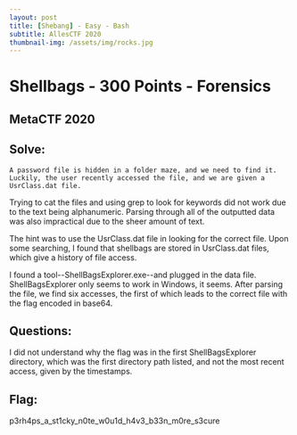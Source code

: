 ```yaml
---
layout: post
title: [Shebang] - Easy - Bash
subtitle: AllesCTF 2020
thumbnail-img: /assets/img/rocks.jpg
---
```

# Shellbags - 300 Points - Forensics

## MetaCTF 2020

## Solve:

```
A password file is hidden in a folder maze, and we need to find it. 
Luckily, the user recently accessed the file, and we are given a UsrClass.dat file.
```

Trying to cat the files and using grep to look for keywords did not work due to the text being alphanumeric. Parsing through all of the outputted data was also impractical due to the sheer amount of text.

The hint was to use the UsrClass.dat file in looking for the correct file. Upon some searching, I found that shellbags are stored in UsrClass.dat files, which give a history of file access.

I found a tool--ShellBagsExplorer.exe--and plugged in the data file. ShellBagsExplorer only seems to work in Windows, it seems. After parsing the file, we find six accesses, the first of which leads to the correct file with the flag encoded in base64.

## Questions:

I did not understand why the flag was in the first ShellBagsExplorer directory, which was the first directory path listed, and not the most recent access, given by the timestamps.

## Flag:

p3rh4ps_a_st1cky_n0te_w0u1d_h4v3_b33n_m0re_s3cure
